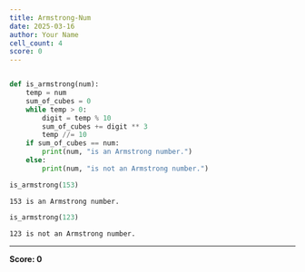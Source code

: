 ```yaml
---
title: Armstrong-Num
date: 2025-03-16
author: Your Name
cell_count: 4
score: 0
---
```


```python

```


```python
def is_armstrong(num):
    temp = num
    sum_of_cubes = 0
    while temp > 0:
        digit = temp % 10
        sum_of_cubes += digit ** 3
        temp //= 10
    if sum_of_cubes == num:
        print(num, "is an Armstrong number.")
    else:
        print(num, "is not an Armstrong number.")

```


```python
is_armstrong(153)
```

    153 is an Armstrong number.



```python
is_armstrong(123)
```

    123 is not an Armstrong number.



---
**Score: 0**